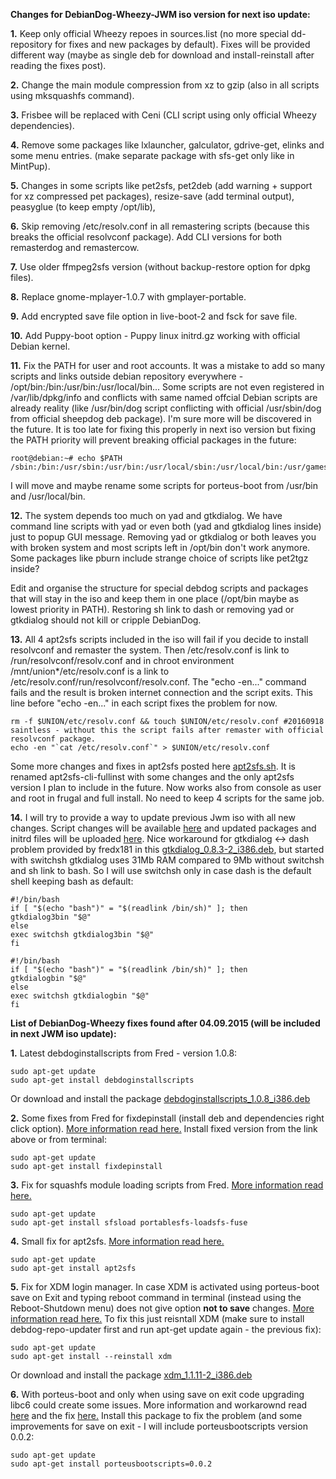 **Changes for DebianDog-Wheezy-JWM iso version for next iso update:**

**1.** Keep only official Wheezy repoes in sources.list (no more special dd-repository for fixes and new packages by default).
Fixes will be provided different way (maybe as single deb for download and install-reinstall after reading the fixes post).

**2.** Change the main module compression from xz to gzip (also in all scripts using mksquashfs command).

**3.** Frisbee will be replaced with Ceni (CLI script using only official Wheezy dependencies).

**4.** Remove some packages like lxlauncher, galculator, gdrive-get, elinks and some menu entries.
(make separate package with sfs-get only like in MintPup).

**5.** Changes in some scripts like pet2sfs, pet2deb (add warning + support for xz compressed pet packages), resize-save (add terminal output), peasyglue (to keep empty /opt/lib), 

**6.** Skip removing /etc/resolv.conf in all remastering scripts (because this breaks the official resolvconf package).
Add CLI versions for both remasterdog and remastercow.

**7.** Use older ffmpeg2sfs version (without backup-restore option for dpkg files).

**8.** Replace gnome-mplayer-1.0.7 with gmplayer-portable.

**9.** Add encrypted save file option in live-boot-2 and fsck for save file.

**10.** Add Puppy-boot option - Puppy linux initrd.gz working with official Debian kernel.

**11.** Fix the PATH for user and root accounts. It was a mistake to add so many scripts and links outside debian repository everywhere - /opt/bin:/bin:/usr/bin:/usr/local/bin... Some scripts are not even registered in /var/lib/dpkg/info and conflicts with same named offcial Debian scripts are already reality (like /usr/bin/dog script conflicting with official /usr/sbin/dog from official sheepdog deb package). I'm sure more will be discovered in the future. It is too late for fixing this properly in next iso version but fixing the PATH priority will prevent breaking official packages in the future:
```
root@debian:~# echo $PATH
/sbin:/bin:/usr/sbin:/usr/bin:/usr/local/sbin:/usr/local/bin:/usr/games:/usr/local/games:/opt/bin

```
I will move and maybe rename some scripts for porteus-boot from /usr/bin and /usr/local/bin.

**12.** The system depends too much on yad and gtkdialog. We have command line scripts with yad or even both (yad and gtkdialog lines inside) just to popup GUI message. Removing yad or gtkdialog or both leaves you with broken system and most scripts left in /opt/bin don't work anymore. Some packages like pburn include strange choice of scripts like pet2tgz inside?

Edit and organise the structure for special debdog scripts and packages that will stay in the iso and keep them in one place (/opt/bin maybe as lowest priority in PATH). Restoring sh link to dash or removing yad or gtkdialog should not kill or cripple DebianDog.

**13.** All 4 apt2sfs scripts included in the iso will fail if you decide to install resolvconf and remaster the system. Then /etc/resolv.conf is link to /run/resolvconf/resolv.conf and in chroot environment /mnt/union*/etc/resolv.conf is a link to /etc/resolv.conf/run/resolvconf/resolv.conf. The "echo -en..." command fails and the result is broken internet connection and the script exits. This line before "echo -en..." in each script fixes the problem for now.

```
rm -f $UNION/etc/resolv.conf && touch $UNION/etc/resolv.conf #20160918 saintless - without this the script fails after remaster with official resolvconf package.
echo -en "`cat /etc/resolv.conf`" > $UNION/etc/resolv.conf
```
Some more changes and fixes in apt2sfs posted here [apt2sfs.sh](https://github.com/MintPup/DebianDog-Wheezy/blob/master/scripts/apt2sfs.sh). It is renamed apt2sfs-cli-fullinst with some changes and the only apt2sfs version I plan to include in the future. Now works also from console as user and root in frugal and full install. No need to keep 4 scripts for the same job.

**14.** I will try to provide a way to update previous Jwm iso with all new changes. Script changes will be available [here](https://github.com/MintPup/DebianDog-Wheezy/blob/master/scripts/) and updated packages and initrd files will be uploaded [here](http://kazzascorner.com.au/saintless/DebianDog/DebianDog-Wheezy/updates/).
Nice workaround for gtkdialog <-> dash problem provided by fredx181 in this [gtkdialog_0.8.3-2_i386.deb](http://debiandog.github.io/Jessie/i386/Packages/Included/gtkdialog_0.8.3-2_i386.deb), but started with switchsh gtkdialog uses 31Mb RAM compared to 9Mb without switchsh and sh link to bash. So I will use switchsh only in case dash is the default shell keeping bash as default:
```
#!/bin/bash
if [ "$(echo "bash")" = "$(readlink /bin/sh)" ]; then
gtkdialog3bin "$@"
else
exec switchsh gtkdialog3bin "$@"
fi
```
```
#!/bin/bash
if [ "$(echo "bash")" = "$(readlink /bin/sh)" ]; then
gtkdialogbin "$@"
else
exec switchsh gtkdialogbin "$@"
fi
```

**List of DebianDog-Wheezy fixes found after 04.09.2015 (will be included in next JWM iso update):**


**1.** Latest debdoginstallscripts from Fred - version 1.0.8:
```
sudo apt-get update
sudo apt-get install debdoginstallscripts
```
Or download and install the package
[debdoginstallscripts_1.0.8_i386.deb](http://www.smokey01.com/saintless/DebianDog/Packages/Included/debdoginstallscripts_1.0.8_i386.deb)

**2.** Some fixes from Fred for fixdepinstall (install deb and dependencies right click option).
[More information read here.](http://murga-linux.com/puppy/viewtopic.php?p=871384#871384)
Install fixed version from the link above or from terminal:
```
sudo apt-get update
sudo apt-get install fixdepinstall
```

**3.** Fix for squashfs module loading scripts from Fred. [More information read here.](http://murga-linux.com/puppy/viewtopic.php?p=878996#878996)
```
sudo apt-get update
sudo apt-get install sfsload portablesfs-loadsfs-fuse
```

**4.** Small fix for apt2sfs. [More information read here.](http://murga-linux.com/puppy/viewtopic.php?p=885536&sid=e09b92e591e85bcc4632168abdb32e5b#885536)
```
sudo apt-get update
sudo apt-get install apt2sfs
```

**5.** Fix for XDM login manager. In case XDM is activated using porteus-boot save on Exit and typing reboot command in terminal (instead using the Reboot-Shutdown menu) does not give option **not to save** changes. [More information read here.](https://github.com/DebianDog/Jessie/issues/2)
To fix this just reisntall XDM (make sure to install debdog-repo-updater first and run apt-get update again - the previous fix):
```
sudo apt-get update
sudo apt-get install --reinstall xdm

```
Or download and install the package [xdm_1.1.11-2_i386.deb](http://smokey01.com/saintless/DebianDog/Packages/Included/xdm_1.1.11-2_i386.deb)

**6.** With porteus-boot and only when using save on exit code upgrading libc6 could create some issues. More information and workarownd read [here](http://murga-linux.com/puppy/viewtopic.php?p=889934&sid=00f59036fe7b1df6f8bc7168fe1df597#889934) and the fix [here.](http://murga-linux.com/puppy/viewtopic.php?p=890342&sid=00f59036fe7b1df6f8bc7168fe1df597#890342)
Install this package to fix the problem (and some improvements for save on exit - I will include porteusbootscripts version 0.0.2:
```
sudo apt-get update
sudo apt-get install porteusbootscripts=0.0.2

```

